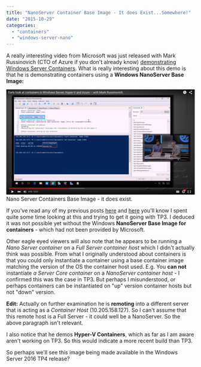 ```yaml
---
title: "NanoServer Container Base Image - It does Exist...Somewhere!"
date: "2015-10-29"
categories:
  - "containers"
  - "windows-server-nano"
---
```


A really interesting video from Microsoft was just released with Mark Russinovich (CTO of Azure if you don't already know) [demonstrating Windows Server Containers](https://youtu.be/YoA_MMlGPRc). What is really interesting about this demo is that he is demonstrating containers using a **Windows NanoServer Base Image:**

[![Nano Server Containers Base Image - it does exist.](/images/ss_video_nanoservercontainers.png?w=660)](/images/ss_video_nanoservercontainers.png)
Nano Server Containers Base Image - it does exist.

If you've read any of my previous posts [here](https://dscottraynsford.wordpress.com/2015/08/26/how-to-use-containers-on-windows-nano-server/) and [here](https://dscottraynsford.wordpress.com/2015/08/27/docker-and-containers-on-nano-server-continued/) you'll know I spent quite some time looking at this and trying to get it going with TP3. I deduced it was not possible yet without the Windows **NanoServer Base Image for containers** - which had not been provided by Microsoft.

Other eagle eyed viewers will also note that he appears to be running a _Nano Server container_ on a _Full Server container host_ which I didn't actually think was possible. From what I originally understood about containers is that you could only instantiate a container using a base container image matching the version of the OS the container host used. E.g. You **can not** instantiate _a Server Core container_ on a _NanoServer container host_ - I confirmed this was the case in TP3. But perhaps I misunderstood, or perhaps containers can be instantiated on "up" version container hosts but not "down" version.

**Edit:** Actually on further examination he is **remoting** into a different server that is acting as a _Container Host_ (10.205.158.127). So I can't assume that this remote host is a Full Server - it could well be a NanoServer. So the above paragraph isn't relevant.

I also notice that he demos **Hyper-V Containers**, which as far as I am aware aren't working on TP3. So this would indicate a more recent build than TP3.

So perhaps we'll see this image being made available in the Windows Server 2016 TP4 release?

